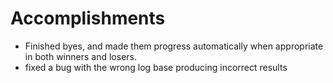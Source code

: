 # Accomplishments
- Finished byes, and made them progress automatically when appropriate in both
winners and losers.
- fixed a bug with the wrong log base producing incorrect results